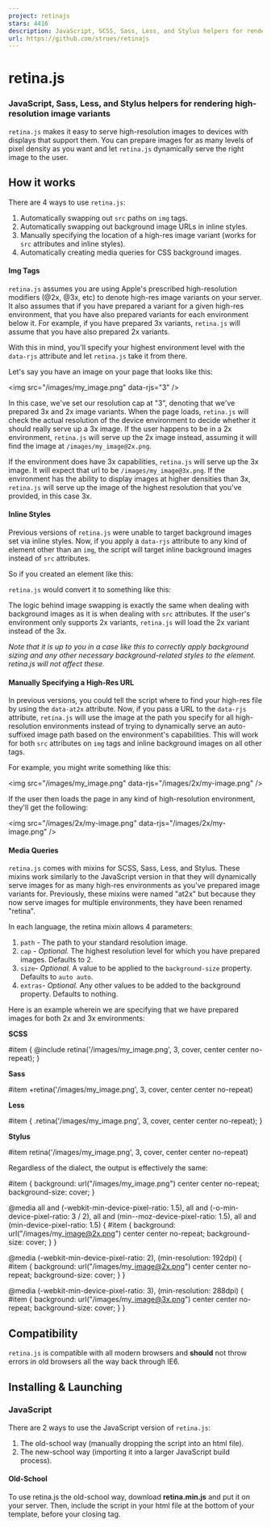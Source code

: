 ```yaml
---
project: retinajs
stars: 4416
description: JavaScript, SCSS, Sass, Less, and Stylus helpers for rendering high-resolution image variants
url: https://github.com/strues/retinajs
---
```


retina.js
=========

### JavaScript, Sass, Less, and Stylus helpers for rendering high-resolution image variants

`retina.js` makes it easy to serve high-resolution images to devices with displays that support them. You can prepare images for as many levels of pixel density as you want and let `retina.js` dynamically serve the right image to the user.

How it works
------------

There are 4 ways to use `retina.js`:

1.  Automatically swapping out `src` paths on `img` tags.
2.  Automatically swapping out background image URLs in inline styles.
3.  Manually specifying the location of a high-res image variant (works for `src` attributes and inline styles).
4.  Automatically creating media queries for CSS background images.

#### Img Tags

`retina.js` assumes you are using Apple's prescribed high-resolution modifiers (@2x, @3x, etc) to denote high-res image variants on your server. It also assumes that if you have prepared a variant for a given high-res environment, that you have also prepared variants for each environment below it. For example, if you have prepared 3x variants, `retina.js` will assume that you have also prepared 2x variants.

With this in mind, you'll specify your highest environment level with the `data-rjs` attribute and let `retina.js` take it from there.

Let's say you have an image on your page that looks like this:

<img src\="/images/my\_image.png" data-rjs\="3" />

In this case, we've set our resolution cap at "3", denoting that we've prepared 3x and 2x image variants. When the page loads, `retina.js` will check the actual resolution of the device environment to decide whether it should really serve up a 3x image. If the user happens to be in a 2x environment, `retina.js` will serve up the 2x image instead, assuming it will find the image at `/images/my_image@2x.png`.

If the environment does have 3x capabilities, `retina.js` will serve up the 3x image. It will expect that url to be `/images/my_image@3x.png`. If the environment has the ability to display images at higher densities than 3x, `retina.js` will serve up the image of the highest resolution that you've provided, in this case 3x.

#### Inline Styles

Previous versions of `retina.js` were unable to target background images set via inline styles. Now, if you apply a `data-rjs` attribute to any kind of element other than an `img`, the script will target inline background images instead of `src` attributes.

So if you created an element like this:

<div style\="background: url(/images/my\_image.png)" data-rjs\="3"\></div\>

`retina.js` would convert it to something like this:

<div style\="background: url(/images/my\_image@3x.png)" data-rjs\="3"\></div\>

The logic behind image swapping is exactly the same when dealing with background images as it is when dealing with `src` attributes. If the user's environment only supports 2x variants, `retina.js` will load the 2x variant instead of the 3x.

_Note that it is up to you in a case like this to correctly apply background sizing and any other necessary background-related styles to the element. retina.js will not affect these._

#### Manually Specifying a High-Res URL

In previous versions, you could tell the script where to find your high-res file by using the `data-at2x` attribute. Now, if you pass a URL to the `data-rjs` attribute, `retina.js` will use the image at the path you specify for all high-resolution environments instead of trying to dynamically serve an auto-suffixed image path based on the environment's capabilities. This will work for both `src` attributes on `img` tags and inline background images on all other tags.

For example, you might write something like this:

<img
  src\="/images/my\_image.png"
  data-rjs\="/images/2x/my-image.png" />

<!-- or -->

<div
  style\="background: url(/images/my\_image.png)"
  data-rjs\="/images/2x/my-image.png"\>
</div\>

If the user then loads the page in any kind of high-resolution environment, they'll get the following:

<img
  src\="/images/2x/my-image.png"
  data-rjs\="/images/2x/my-image.png" />

<!-- or -->

<div
  style\="background: url(/images/2x/my-image.png)"
  data-rjs\="/images/2x/my-image.png"\>
</div\>

#### Media Queries

`retina.js` comes with mixins for SCSS, Sass, Less, and Stylus. These mixins work similarly to the JavaScript version in that they will dynamically serve images for as many high-res environments as you've prepared image variants for. Previously, these mixins were named "at2x" but because they now serve images for multiple environments, they have been renamed "retina".

In each language, the retina mixin allows 4 parameters:

1.  `path` - The path to your standard resolution image.
2.  `cap` - _Optional._ The highest resolution level for which you have prepared images. Defaults to 2.
3.  `size`\- _Optional._ A value to be applied to the `background-size` property. Defaults to `auto auto`.
4.  `extras`\- _Optional._ Any other values to be added to the background property. Defaults to nothing.

Here is an example wherein we are specifying that we have prepared images for both 2x and 3x environments:

**SCSS**

#item {
  @include retina('/images/my\_image.png', 3, cover, center center no-repeat);
}

**Sass**

#item
  +retina('/images/my\_image.png', 3, cover, center center no-repeat)

**Less**

#item {
  .retina('/images/my\_image.png', 3, cover, center center no-repeat);
}

**Stylus**

#item
  retina('/images/my\_image.png', 3, cover, center center no-repeat)

Regardless of the dialect, the output is effectively the same:

#item {
  background: url("/images/my\_image.png") center center no-repeat;
  background-size: cover;
}

@media all and (\-webkit-min-device-pixel-ratio: 1.5),
       all and (\-o-min-device-pixel-ratio: 3 / 2),
       all and (min--moz-device-pixel-ratio: 1.5),
       all and (min-device-pixel-ratio: 1.5) {
  #item {
    background: url("/images/my\_image@2x.png") center center no-repeat;
    background-size: cover;
  }
}

@media (\-webkit-min-device-pixel-ratio: 2), (min-resolution: 192dpi) {
  #item {
    background: url("/images/my\_image@2x.png") center center no-repeat;
    background-size: cover;
  }
}

@media (\-webkit-min-device-pixel-ratio: 3), (min-resolution: 288dpi) {
  #item {
    background: url("/images/my\_image@3x.png") center center no-repeat;
    background-size: cover;
  }
}

Compatibility
-------------

`retina.js` is compatible with all modern browsers and **should** not throw errors in old browsers all the way back through IE6.

Installing & Launching
----------------------

### JavaScript

There are 2 ways to use the JavaScript version of `retina.js`:

1.  The old-school way (manually dropping the script into an html file).
2.  The new-school way (importing it into a larger JavaScript build process).

#### Old-School

To use retina.js the old-school way, download **retina.min.js** and put it on your server. Then, include the script in your html file at the bottom of your template, before your closing </body> tag.

<script type\="text/javascript" src\="/scripts/retina.min.js"\></script\>

Using this technique, `retina.js` will run automatically on page load. It will also create a globally available function called `retinajs`. Whenever you'd like to manually re-initialize the script, simply call `window.retinajs()`.

If you don't pass any arguments to the `retinajs` function, it will only attempt to process images that have not previously been processed by the script. Optionally, you can pass a collection of HTML elements to the script, in which case it will only attempt to process elements in that collection, specifically the ones that have not been processed before. Your collection may take the form of an Array, NodeList, or jQuery selection.

retinajs();
// Finds all images not previously processed and processes them.

retinajs( \[img, img, img\] );
// Only attempts to process the images in the collection.

retinajs( $('img') );
// Same.

retinajs( document.querySelectorAll('img') );
// Same.

#### New-School

To use retina.js the new-school way, you'll want to `require` it (or `import` it if you're using ES6) into your Gulp/Webpack/Grunt/CommonJS/etc application. In this case, the script won't run automatically. Instead, it'll let you determine when you'd like it to run.

import retina from 'retina';

window.addEventListener('load', retina);

Notice that the `retina` function can be called as often as you need in order to re-initialize the image swapping.

If you don't pass any arguments to the `retina` function, it will only attempt to process images that have not previously been processed by the script. Optionally, you can pass a collection of HTML elements to the script, in which case it will only attempt to process elements in that collection, specifically the ones that have not been processed before. Your collection may take the form of an Array, NodeList, or jQuery selection.

retina();
// Finds all images not previously processed and processes them.

retina( \[img, img, img\] );
// Only attempts to process the images in the collection.

retina( $('img') );
// Same.

retina( document.querySelectorAll('img') );
// Same.

### CSS Preprocessors

The process for including the CSS mixins is relatively straightforward. Here is a breakdown for each:

#### SCSS

Add the `@mixin retina( ... )` mixin from \_retina.scss to your SCSS stylesheet (or reference it in an `@import`). In your stylesheet, call the mixin using `@include retina( ... )` anywhere instead of using `background` or `background-image`.

#### Sass

Add the `=retina( ... )` mixin from \_retina.sass to your Sass stylesheet (or reference it in an `@import`). In your stylesheet, call the mixin using `+retina( ... )` anywhere instead of using `background` or `background-image`.

#### Less

Add the `.retina( ... )` mixin from retina.less to your Less stylesheet (or reference it in an `@import`). In your stylesheet, call the mixin using `.retina( ... )` anywhere instead of using `background` or `background-image`.

#### Stylus

Add the `retina( ... )` mixin from retina.styl to your Stylus stylesheet (or reference it in an `@import`). In your stylesheet, call the mixin using `retina( ... )` anywhere instead of using `background` or `background-image`.

Considerations for Ruby on Rails 3+
-----------------------------------

...or any framework that embeds some digest/hash to the asset URLs based on the contents, e.g. `/images/image-{hash1}.jpg`.

The problem with this is that the high-resolution version would have a different hash, and would not conform to the usual pattern, i.e. `/images/image@2x-{hash2}.jpg`. So automatic detection would fail because retina.js would check the existence of `/images/image-{hash1}@2x.jpg`.

There's no way for retina.js to know beforehand what the high-resolution image's hash would be without some sort of help from the server side. So in this case, there are a couple of options for handling it:

#### Bypass Digesting

One potential method is to bypass digesting altogether by implementing a process like team-umlaut's asset compile rake file which will generate non-digested asset files as necessary.

#### Use Manual Paths

Although it's not quite as fancy as dynamically serving up files based on the resolution of the user's environment, this may be a good time to pass a URL string to the `data-rjs` attribute so that you can manually tell retina.js exactly where to look for a high-resolution variant of your image.
